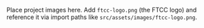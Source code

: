 Place project images here. Add `ftcc-logo.png` (the FTCC logo) and reference it via import paths like `src/assets/images/ftcc-logo.png`.


